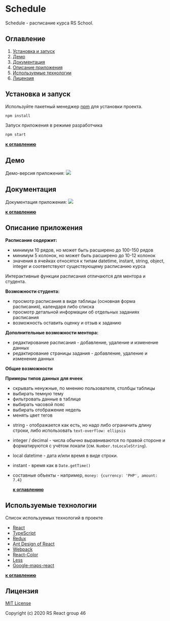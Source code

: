 # Schedule

Schedule - расписание курса RS School.


## Оглавление
 1. [Установка и запуск](#setup)
 2. [Демо](#demo)
 3. [Документация](#docs)
 4. [Описание приложения](#description)
 5. [Используемые технологии](#tech)
 6. [Лицензия](#license)



## <a name="setup">Установка и запуск</a>

Используйте пакетный менеджер [npm](https://www.npmjs.com/get-npm) для установки проекта.

```bash
npm install
```

Запуск приложения в режиме разработчика

```bash
npm start
```

**[к оглавлению](#Оглавление)**

## <a name="demo">Демо</a>

Демо-версия приложения: [![](https://res.cloudinary.com/dmubxrqem/image/upload/v1601772428/ggggggggggggggggggggggggggggggggggggg_nbcxke.png)](https://rs-app-shedule.netlify.app/)

## <a name="docs">Документация</a>

Документация приложения: [![](https://res.cloudinary.com/dmubxrqem/image/upload/v1601772424/fffffffffffffffffffffffffffffffffffffffffffffff_ls3g9a.png)](https://schedule-documentation-team46.netlify.app/)

**[к оглавлению](#Оглавление)**

## <a name="description">Описание приложения</a>

**Расписание содержит:**

- минимум 10 рядов, но может быть расширено до 100-150 рядов
- минимум 5 колонок, но может быть расширено до 10-12 колонок
- значения в ячейках относятся к типам datetime, instant, string, object, integer и соответствуют существующему расписанию курса

Интерактивные функции расписания отличаются для ментора и студента.

**Возможности студента:**


* просмотр расписания в виде таблицы (основная форма расписания), календаря либо списка
* просмотр детальной информации об отдельных заданиях расписания
* возможность оставить оценку и отзыв к заданию

**Дополнительные возможности ментора:**

- редактирование расписания - добавление, удаление и изменение данных
- редактирование страницы задания - добавление, удаление и изменение данных

**Общие возможности**

**Примеры типов данных для ячеек**

* скрывать ненужные, по мнению пользователя, столбцы таблицы
* выбирать темную тему
* фильтровать данные в таблице
* выбирать часовой пояс
* выбирать отображение недель
* менять цвет тегов

- string - отображается как есть, но надо либо ограничить длину строки, либо использовать `text-overflow: ellipsis`
- integer / decimal - числа обычно выравниваются по правой стороне и форматируются с учётом локали (см. `Number.toLocaleString`).
- local datetime - дата и/или время в виде строки.
- instant - время как в `Date.getTime()`
- составные объекты - например, `money: {currency: 'PHP', amount: 7.4}`

  **[к оглавлению](#Оглавление)**

## <a name="tech">Используемые технологии</a>

Список используемых технологий в проекте

- [React](https://reactjs.org/)
- [TypeScript](https://www.typescriptlang.org/)
- [Redux](https://redux.js.org/basics/usage-with-react)
- [Ant Design of React](https://ant.design/docs/react/introduce)
- [Webpack](https://webpack.js.org/)
- [React-Color](https://github.com/casesandberg/react-color)
- [Less](http://lesscss.org/)
- [Google-maps-react](https://www.npmjs.com/package/google-maps-react)



**[к оглавлению](#Оглавление)**

## <a name="license">Лицензия</a>

[MIT License](https://choosealicense.com/licenses/mit/)

Copyright (c) 2020 RS React group 46
